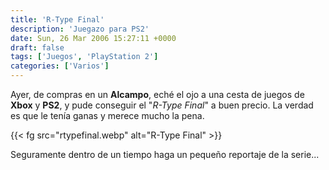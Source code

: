 ```yaml
---
title: 'R-Type Final'
description: 'Juegazo para PS2'
date: Sun, 26 Mar 2006 15:27:11 +0000
draft: false
tags: ['Juegos', 'PlayStation 2']
categories: ['Varios']
---
```


Ayer, de compras en un **Alcampo**, eché el ojo a una cesta de juegos de **Xbox** y **PS2**, y pude conseguir el "_R-Type Final_" a buen precio. La verdad es que le tenía ganas y merece mucho la pena.

{{< fg src="rtypefinal.webp" alt="R-Type Final" >}}

Seguramente dentro de un tiempo haga un pequeño reportaje de la serie...